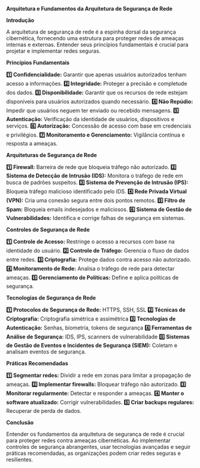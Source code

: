 **Arquitetura e Fundamentos da Arquitetura de Segurança de Rede**

**Introdução**

A arquitetura de segurança de rede é a espinha dorsal da segurança cibernética, fornecendo uma estrutura para proteger redes de ameaças internas e externas. Entender seus princípios fundamentais é crucial para projetar e implementar redes seguras.

**Princípios Fundamentais**

**1️⃣ Confidencialidade:** Garantir que apenas usuários autorizados tenham acesso a informações.
**2️⃣ Integridade:** Proteger a precisão e completude dos dados.
**3️⃣ Disponibilidade:** Garantir que os recursos de rede estejam disponíveis para usuários autorizados quando necessário.
**4️⃣ Não Repúdio:** Impedir que usuários neguem ter enviado ou recebido mensagens.
**5️⃣ Autenticação:** Verificação da identidade de usuários, dispositivos e serviços.
**6️⃣ Autorização:** Concessão de acesso com base em credenciais e privilégios.
**7️⃣ Monitoramento e Gerenciamento:** Vigilância contínua e resposta a ameaças.

**Arquiteturas de Segurança de Rede**

**1️⃣ Firewall:** Barreira de rede que bloqueia tráfego não autorizado.
**2️⃣ Sistema de Detecção de Intrusão (IDS):** Monitora o tráfego de rede em busca de padrões suspeitos.
**3️⃣ Sistema de Prevenção de Intrusão (IPS):** Bloqueia tráfego malicioso identificado pelo IDS.
**4️⃣ Rede Privada Virtual (VPN):** Cria uma conexão segura entre dois pontos remotos.
**5️⃣ Filtro de Spam:** Bloqueia emails indesejados e maliciosos.
**6️⃣ Sistema de Gestão de Vulnerabilidades:** Identifica e corrige falhas de segurança em sistemas.

**Controles de Segurança de Rede**

**1️⃣ Controle de Acesso:** Restringe o acesso a recursos com base na identidade do usuário.
**2️⃣ Controle de Tráfego:** Gerencia o fluxo de dados entre redes.
**3️⃣ Criptografia:** Protege dados contra acesso não autorizado.
**4️⃣ Monitoramento de Rede:** Analisa o tráfego de rede para detectar ameaças.
**5️⃣ Gerenciamento de Políticas:** Define e aplica políticas de segurança.

**Tecnologias de Segurança de Rede**

**1️⃣ Protocolos de Segurança de Rede:** HTTPS, SSH, SSL
**2️⃣ Técnicas de Criptografia:** Criptografia simétrica e assimétrica
**3️⃣ Tecnologias de Autenticação:** Senhas, biometria, tokens de segurança
**4️⃣ Ferramentas de Análise de Segurança:** IDS, IPS, scanners de vulnerabilidade
**5️⃣ Sistemas de Gestão de Eventos e Incidentes de Segurança (SIEM):** Coletam e analisam eventos de segurança.

**Práticas Recomendadas**

**1️⃣ Segmentar redes:** Dividir a rede em zonas para limitar a propagação de ameaças.
**2️⃣ Implementar firewalls:** Bloquear tráfego não autorizado.
**3️⃣ Monitorar regularmente:** Detectar e responder a ameaças.
**4️⃣ Manter o software atualizado:** Corrigir vulnerabilidades.
**5️⃣ Criar backups regulares:** Recuperar de perda de dados.

**Conclusão**

Entender os fundamentos da arquitetura de segurança de rede é crucial para proteger redes contra ameaças cibernéticas. Ao implementar controles de segurança abrangentes, usar tecnologias avançadas e seguir práticas recomendadas, as organizações podem criar redes seguras e resilientes.